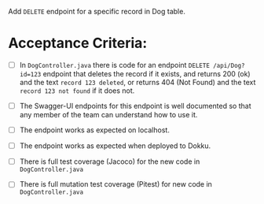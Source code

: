  Add `DELETE` endpoint for a specific record in Dog table.

# Acceptance Criteria:

- [ ] In `DogController.java` there is code for an 
      endpoint `DELETE /api/Dog?id=123` endpoint 
      that deletes the record if it exists, and returns 200 (ok) and 
      the text `record 123 deleted`, or returns 404 (Not Found) and
      the text `record 123 not found` if it does not.
- [ ] The Swagger-UI endpoints for this endpoint is well documented
      so that any member of the team can understand how to use it.
- [ ] The endpoint works as expected on localhost.
- [ ] The endpoint works as expected when deployed to Dokku.
- [ ] There is full test coverage (Jacoco) for the new code in 
      `DogController.java`
- [ ] There is full mutation test coverage (Pitest) for new code in
      `DogController.java`


